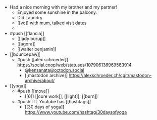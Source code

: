 - Had a nice morning with my brother and my partner!
	- Enjoyed some sunshine in the balcony.
	- Did Laundry.
	- [[vc]] with mum, talked visit dates
	-
- #push [[flancia]]
	- [[lady burup]]
	- [[agora]]
	- [[walter benjamin]]
- [[bouncepaw]]
	- #push [[alex schroeder]] https://social.coop/web/statuses/107906136969583914
		- @kensanata@octodon.social
		- [[mastodon archive]] https://alexschroeder.ch/cgit/mastodon-archive/about/
- [[yoga]]
	- #push [[move]]
		- [[6]] [[core work]], [[light]], [[burn]]
	- #push TIL Youtube has [[hashtags]]
		- [[30 days of yoga]] https://www.youtube.com/hashtag/30daysofyoga